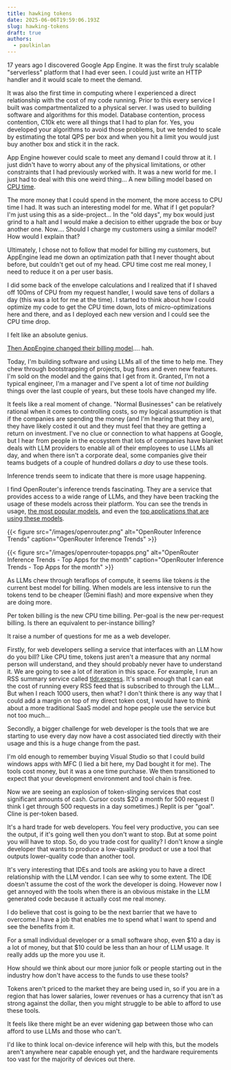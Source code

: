 ```yaml
---
title: hawking tokens
date: 2025-06-06T19:59:06.193Z
slug: hawking-tokens
draft: true
authors:
  - paulkinlan
---
```


17 years ago I discovered Google App Engine. It was the first truly scalable "serverless" platform that I had ever seen. I could just write an HTTP handler and it would scale to meet the demand.

It was also the first time in computing where I experienced a direct relationship with the cost of my code running. Prior to this every service I built was compartmentalized to a physical server. I was used to building software and algorithms for this model. Database contention, process contention, C10k etc were all things that I had to plan for. Yes, you developed your algorithms to avoid those problems, but we tended to scale by estimating the total QPS per box and when you hit a limit you would just buy another box and stick it in the rack.

App Engine however could scale to meet any demand I could throw at it. I just didn't have to worry about any of the physical limitations, or other constraints that I had previously worked with. It was a new world for me. I just had to deal with this one weird thing... A new billing model based on [CPU time](https://web.archive.org/web/20100208021046/http://code.google.com/appengine/docs/quotas.html).

The more money that I could spend in the moment, the more access to CPU time I had. It was such an interesting model for me. What if I get popular? I'm just using this as a side-project... In the "old days", my box would just grind to a halt and I would make a decision to either upgrade the box or buy another one. Now.... Should I charge my customers using a similar model? How would I explain that?

Ultimately, I chose not to follow that model for billing my customers, but AppEngine lead me down an optimization path that I never thought about before, but couldn't get out of my head. CPU time cost me real money, I need to reduce it on a per user basis.

I did some back of the envelope calculations and I realized that if I shaved off 100ms of CPU from my request handler, I would save tens of dollars a day (this was a lot for me at the time). I started to think about how I could optimize my code to get the CPU time down, lots of micro-optimizations here and there, and as I deployed each new version and I could see the CPU time drop.

I felt like an absolute genius.

[Then AppEngine changed their billing model](https://glaforge.dev/posts/2011/09/01/google-app-engine-s-new-pricing-model/).... hah.

Today, I'm building software and using LLMs all of the time to help me. They chew through bootstrapping of projects, bug fixes and even new features. I'm sold on the model and the gains that I get from it. Granted, I'm not a typical engineer, I'm a manager and I've spent a lot of time _not building_ things over the last couple of years, but these tools have changed my life.

It feels like a real moment of change. "Normal Businesses" can be relatively rational when it comes to controlling costs, so my logical assumption is that if the companies are spending the money (and I'm hearing that they are), they have likely costed it out and they must feel that they are getting a return on investment. I've no clue or connection to what happens at Google, but I hear from people in the ecosystem that lots of companies have blanket deals with LLM providers to enable all of their employees to use LLMs all day, and when there isn't a corporate deal, some companies give their teams budgets of a couple of hundred dollars _a day_ to use these tools.

Inference trends seem to indicate that there is more usage happening.

I find OpenRouter's inference trends fascinating. They are a service that provides access to a wide range of LLMs, and they have been tracking the usage of these models across their platform. You can see the trends in usage, [the most popular models](https://openrouter.ai/rankings), and even the [top applications that are using these models](https://openrouter.ai/#:~:text=View%20docs-,Top%20Apps,-Largest%20public%20apps).

{{< figure src="/images/openrouter.png" alt="OpenRouter Inference Trends" caption="OpenRouter Inference Trends" >}}

{{< figure src="/images/openrouter-topapps.png" alt="OpenRouter Inference Trends - Top Apps for the month" caption="OpenRouter Inference Trends - Top Apps for the month" >}}

As LLMs chew through teraflops of compute, it seems like tokens _is_ the current best model for billing. When models are less intensive to run the tokens tend to be cheaper (Gemini flash) and more expensive when they are doing more.

Per token billing is the new CPU time billing. Per-goal is the new per-request billing. Is there an equivalent to per-instance billing?

It raise a number of questions for me as a web developer.

Firstly, for web developers selling a service that interfaces with an LLM how do you bill? Like CPU time, tokens just aren't a measure that any normal person will understand, and they should probably never have to understand it. We are going to see a lot of iteration in this space. For example, I run an RSS summary service called [tldr.express](https://tldr.express). It's small enough that I can eat the cost of running every RSS feed that is subscribed to through the LLM... But when I reach 1000 users, then what? I don't think there is any way that I could add a margin on top of my direct token cost, I would have to think about a more traditional SaaS model and hope people use the service but not too much...

Secondly, a bigger challenge for web developer is the tools that we are starting to use every day now have a cost associated tied directly with their usage and this is a huge change from the past.

I'm old enough to remember buying Visual Studio so that I could build windows apps with MFC (I lied a bit here, my Dad bought it for me). The tools cost money, but it was a one time purchase. We then transitioned to expect that your development environment and tool chain is free.

Now we are seeing an explosion of token-slinging services that cost significant amounts of cash. Cursor costs $20 a month for 500 request (I think I get through 500 requests in a day sometimes.) Replit is per "goal". Cline is per-token based.

It's a hard trade for web developers. You feel very productive, you can see the output, if it's going well then you don't want to stop. But at some point you will have to stop. So, do you trade cost for quality? I don't know a single developer that wants to produce a low-quality product or use a tool that outputs lower-quality code than another tool.

It's very interesting that IDEs and tools are asking you to have a direct relationship with the LLM vendor. I can see why to some extent. The IDE doesn't assume the cost of the work the developer is doing. However now I get annoyed with the tools when there is an obvious mistake in the LLM generated code because it actually cost me real money.

I do believe that cost is going to be the next barrier that we have to overcome.I have a job that enables me to spend what I want to spend and see the benefits from it.

For a small individual developer or a small software shop, even $10 a day is a lot of money, but that $10 could be less than an hour of LLM usage. It really adds up the more you use it.

How should we think about our more junior folk or people starting out in the industry how don't have access to the funds to use these tools?

Tokens aren't priced to the market they are being used in, so if you are in a region that has lower salaries, lower revenues or has a currency that isn't as strong against the dollar, then you might struggle to be able to afford to use these tools.

It feels like there might be an ever widening gap between those who can afford to use LLMs and those who can't.

I'd like to think local on-device inference will help with this, but the models aren't anywhere near capable enough yet, and the hardware requirements too vast for the majority of devices out there.

